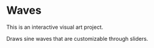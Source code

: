 # Waves

This is an interactive visual art project.

Draws sine waves that are customizable through sliders.
